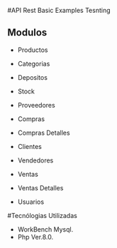 #API Rest Basic Examples Tesnting

## Modulos

- Productos
- Categorias
- Depositos
- Stock

- Proveedores
- Compras
- Compras Detalles


- Clientes
- Vendedores
- Ventas
- Ventas Detalles

- Usuarios

#Tecnólogias Utilizadas

- WorkBench Mysql.
- Php Ver.8.0.

